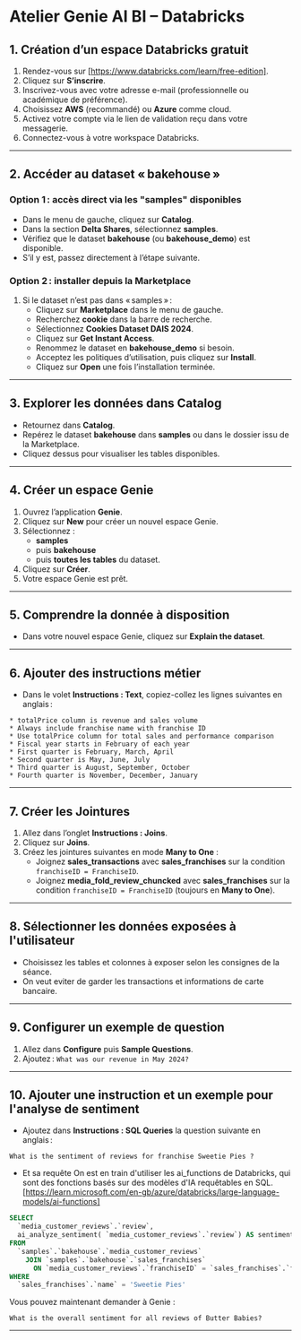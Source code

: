 
# Atelier Genie AI BI – Databricks

## 1. Création d’un espace Databricks gratuit

1. Rendez-vous sur [https://www.databricks.com/learn/free-edition].
2. Cliquez sur **S’inscrire**.
3. Inscrivez-vous avec votre adresse e-mail (professionnelle ou académique de préférence).
4. Choisissez **AWS** (recommandé) ou **Azure** comme cloud.
5. Activez votre compte via le lien de validation reçu dans votre messagerie.
6. Connectez-vous à votre workspace Databricks.

***

## 2. Accéder au dataset « bakehouse »

### Option 1 : accès direct via les "samples" disponibles

- Dans le menu de gauche, cliquez sur **Catalog**.
- Dans la section **Delta Shares**, sélectionnez **samples**.
- Vérifiez que le dataset **bakehouse** (ou **bakehouse_demo**) est disponible.
- S’il y est, passez directement à l’étape suivante.


### Option 2 : installer depuis la Marketplace

1. Si le dataset n’est pas dans « samples » :
    - Cliquez sur **Marketplace** dans le menu de gauche.
    - Recherchez **cookie** dans la barre de recherche.
    - Sélectionnez **Cookies Dataset DAIS 2024**.
    - Cliquez sur **Get Instant Access**.
    - Renommez le dataset en **bakehouse_demo** si besoin.
    - Acceptez les politiques d’utilisation, puis cliquez sur **Install**.
    - Cliquez sur **Open** une fois l’installation terminée.

***

## 3. Explorer les données dans Catalog

- Retournez dans **Catalog**.
- Repérez le dataset **bakehouse** dans **samples** ou dans le dossier issu de la Marketplace.
- Cliquez dessus pour visualiser les tables disponibles.

***

## 4. Créer un espace Genie

1. Ouvrez l’application **Genie**.
2. Cliquez sur **New** pour créer un nouvel espace Genie.
3. Sélectionnez :
    - **samples**
    - puis **bakehouse**
    - puis **toutes les tables** du dataset.
4. Cliquez sur **Créer**.
5. Votre espace Genie est prêt.

***

## 5. Comprendre la donnée à disposition

- Dans votre nouvel espace Genie, cliquez sur **Explain the dataset**.

***

## 6. Ajouter des instructions métier

- Dans le volet **Instructions : Text**, copiez-collez les lignes suivantes en anglais :

```
* totalPrice column is revenue and sales volume
* Always include franchise name with franchise ID
* Use totalPrice column for total sales and performance comparison
* Fiscal year starts in February of each year
* First quarter is February, March, April
* Second quarter is May, June, July
* Third quarter is August, September, October
* Fourth quarter is November, December, January
```


***

## 7. Créer les Jointures

1. Allez dans l’onglet **Instructions : Joins**.
2. Cliquez sur **Joins**.
3. Créez les jointures suivantes en mode **Many to One** :
    - Joignez **sales_transactions** avec **sales_franchises** sur la condition `franchiseID = FranchiseID`.
    - Joignez **media_fold_review_chuncked** avec **sales_franchises** sur la condition `franchiseID = FranchiseID` (toujours en **Many to One**).

***

## 8. Sélectionner les données exposées à l'utilisateur

- Choisissez les tables et colonnes à exposer selon les consignes de la séance.
- On veut eviter de garder les transactions et informations de carte bancaire.

***

## 9. Configurer un exemple de question

1. Allez dans **Configure** puis **Sample Questions**.
2. Ajoutez :
`What was our revenue in May 2024?`

***

## 10. Ajouter une instruction et un exemple pour l'analyse de sentiment

- Ajoutez dans **Instructions : SQL Queries** la question suivante en anglais :

```
What is the sentiment of reviews for franchise Sweetie Pies ?
```

- Et sa requête
  On est en train d'utiliser les ai_functions de Databricks, qui sont des fonctions basés sur des modèles d'IA requêtables en SQL.
  [https://learn.microsoft.com/en-gb/azure/databricks/large-language-models/ai-functions]

```sql
SELECT
  `media_customer_reviews`.`review`,
  ai_analyze_sentiment( `media_customer_reviews`.`review`) AS sentiment
FROM
  `samples`.`bakehouse`.`media_customer_reviews`
    JOIN `samples`.`bakehouse`.`sales_franchises`
      ON `media_customer_reviews`.`franchiseID` = `sales_franchises`.`franchiseID`
WHERE
  `sales_franchises`.`name` = 'Sweetie Pies'
```
Vous pouvez maintenant demander à Genie : 
```
What is the overall sentiment for all reviews of Butter Babies?
```

***
